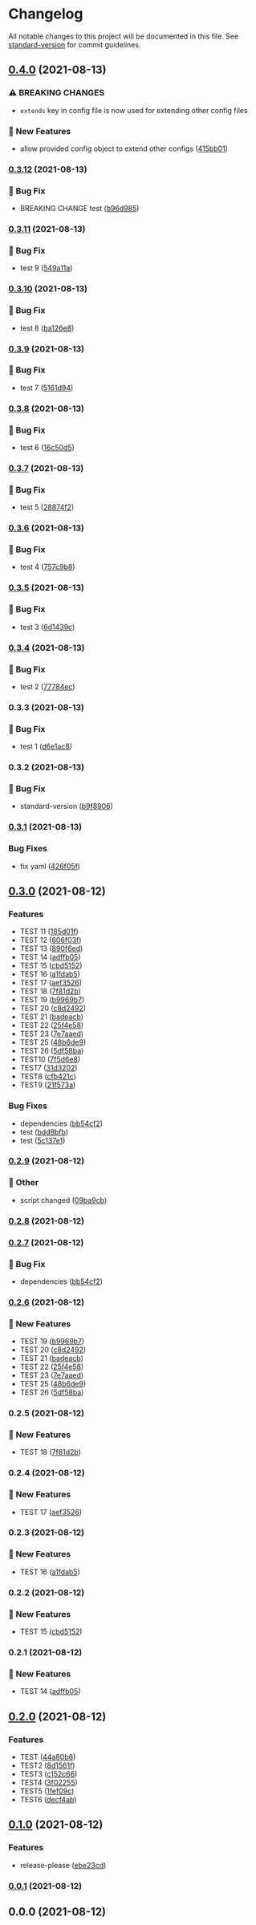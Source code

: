 # Changelog

All notable changes to this project will be documented in this file. See [standard-version](https://github.com/conventional-changelog/standard-version) for commit guidelines.

## [0.4.0](https://github.com/yangtopia/angular-cypress/compare/v0.3.12...v0.4.0) (2021-08-13)


### ⚠ BREAKING CHANGES

* `extends` key in config file is now used for extending other config files

### :rocket: New Features

* allow provided config object to extend other configs ([415bb01](https://github.com/yangtopia/angular-cypress/commit/415bb0136a826e5d4ebd4d88c74611af0f15ef5e))

### [0.3.12](https://github.com/yangtopia/angular-cypress/compare/v0.3.11...v0.3.12) (2021-08-13)


### :bug: Bug Fix

* BREAKING CHANGE test ([b96d985](https://github.com/yangtopia/angular-cypress/commit/b96d98559aa44a3d25aa60b44f74a83adc058b93))

### [0.3.11](https://github.com/yangtopia/angular-cypress/compare/v0.3.10...v0.3.11) (2021-08-13)


### :bug: Bug Fix

* test 9 ([549a11a](https://github.com/yangtopia/angular-cypress/commit/549a11a0661f095aeab8ba32b902db7c15f50d9f))

### [0.3.10](https://github.com/yangtopia/angular-cypress/compare/v0.3.9...v0.3.10) (2021-08-13)


### :bug: Bug Fix

* test 8 ([ba126e8](https://github.com/yangtopia/angular-cypress/commit/ba126e831296c32a4633e63d63d196832c454638))

### [0.3.9](https://github.com/yangtopia/angular-cypress/compare/v0.3.8...v0.3.9) (2021-08-13)


### :bug: Bug Fix

* test 7 ([5161d94](https://github.com/yangtopia/angular-cypress/commit/5161d94fb2a441e234ace7da57862cb43b4d0491))

### [0.3.8](https://github.com/yangtopia/angular-cypress/compare/v0.3.7...v0.3.8) (2021-08-13)


### :bug: Bug Fix

* test 6 ([16c50d5](https://github.com/yangtopia/angular-cypress/commit/16c50d560815a856d10be00022f1ef9f3c1b30ee))

### [0.3.7](https://github.com/yangtopia/angular-cypress/compare/v0.3.6...v0.3.7) (2021-08-13)


### :bug: Bug Fix

* test 5 ([28874f2](https://github.com/yangtopia/angular-cypress/commit/28874f2670c35d80b724055adad8191a84ff487d))

### [0.3.6](https://github.com/yangtopia/angular-cypress/compare/v0.3.5...v0.3.6) (2021-08-13)


### :bug: Bug Fix

* test 4 ([757c9b8](https://github.com/yangtopia/angular-cypress/commit/757c9b8d501b3613c654893ed27118d45c40f996))

### [0.3.5](https://github.com/yangtopia/angular-cypress/compare/v0.3.4...v0.3.5) (2021-08-13)


### :bug: Bug Fix

* test 3 ([6d1439c](https://github.com/yangtopia/angular-cypress/commit/6d1439c39c4ff93185a5d42158fa04f1549d5355))

### [0.3.4](https://github.com/yangtopia/angular-cypress/compare/v0.3.3...v0.3.4) (2021-08-13)


### :bug: Bug Fix

* test 2 ([77784ec](https://github.com/yangtopia/angular-cypress/commit/77784ece2c13e8b15da62da2046ca27a873c1b1c))

### 0.3.3 (2021-08-13)


### :bug: Bug Fix

* test 1 ([d6e1ac8](https://github.com/yangtopia/angular-cypress/commit/d6e1ac812f57302caf7249fe0ed01eb744b77f4d))

### 0.3.2 (2021-08-13)


### :bug: Bug Fix

* standard-version ([b9f8906](https://github.com/yangtopia/angular-cypress/commit/b9f89069ddc9133a8fe7a7c7c0c6e217b29c111e))

### [0.3.1](https://www.github.com/yangtopia/angular-cypress/compare/v0.3.0...v0.3.1) (2021-08-13)


### Bug Fixes

* fix yaml ([426f05f](https://www.github.com/yangtopia/angular-cypress/commit/426f05f5d8bd0239247f83270ca7f070f4730076))

## [0.3.0](https://www.github.com/yangtopia/angular-cypress/compare/v0.2.0...v0.3.0) (2021-08-12)


### Features

* TEST 11 ([185d01f](https://www.github.com/yangtopia/angular-cypress/commit/185d01f79dcfea5c16bb7956fb94fa09ff3443f7))
* TEST 12 ([606f03f](https://www.github.com/yangtopia/angular-cypress/commit/606f03f1e243929b9bf037c3163444d4c41439d2))
* TEST 13 ([890f6ed](https://www.github.com/yangtopia/angular-cypress/commit/890f6ed7dd1731906cf89d595b134e0f59acc6e7))
* TEST 14 ([adffb05](https://www.github.com/yangtopia/angular-cypress/commit/adffb05da0e4bf66a73f72031d76d67551ce3203))
* TEST 15 ([cbd5152](https://www.github.com/yangtopia/angular-cypress/commit/cbd5152f74015114558b6ea735ab794378042ccc))
* TEST 16 ([a1fdab5](https://www.github.com/yangtopia/angular-cypress/commit/a1fdab58f7ab282e6154f65b8898c505b9e6b776))
* TEST 17 ([aef3526](https://www.github.com/yangtopia/angular-cypress/commit/aef352612f4fb2ba553e8298f826aae6f305650c))
* TEST 18 ([7f81d2b](https://www.github.com/yangtopia/angular-cypress/commit/7f81d2b45d32e2aae3704b4fd19b3ae650b271da))
* TEST 19 ([b9969b7](https://www.github.com/yangtopia/angular-cypress/commit/b9969b7772d648c0486b203ef2872f60e3bc7333))
* TEST 20 ([c8d2492](https://www.github.com/yangtopia/angular-cypress/commit/c8d2492423a30b4cffef4456a0b62f01a00c8e21))
* TEST 21 ([badeacb](https://www.github.com/yangtopia/angular-cypress/commit/badeacbc5347f375ed15e0b691008046777415d6))
* TEST 22 ([25f4e58](https://www.github.com/yangtopia/angular-cypress/commit/25f4e5835e15334d5103c9d70ac32c1d9681e46d))
* TEST 23 ([7e7aaed](https://www.github.com/yangtopia/angular-cypress/commit/7e7aaed213a981c4819c32a92768ca78f7f9ac11))
* TEST 25 ([48b6de9](https://www.github.com/yangtopia/angular-cypress/commit/48b6de9634c91ef3b5a524738d85f8aa10026e2f))
* TEST 26 ([5df58ba](https://www.github.com/yangtopia/angular-cypress/commit/5df58ba767bf671a83ac9dc06816c10d0990ea8e))
* TEST10 ([7f5d6e8](https://www.github.com/yangtopia/angular-cypress/commit/7f5d6e8ba1d982d964757c16b29dd84ff9e94dee))
* TEST7 ([31d3202](https://www.github.com/yangtopia/angular-cypress/commit/31d32027f80a5aa2802afc202889fbb01b539cc2))
* TEST8 ([cfb421c](https://www.github.com/yangtopia/angular-cypress/commit/cfb421ccd392132db1ab9594dcb7114e6414f80c))
* TEST9 ([21f573a](https://www.github.com/yangtopia/angular-cypress/commit/21f573afa1e458d3a1fb003eaed04758974c70c2))


### Bug Fixes

* dependencies ([bb54cf2](https://www.github.com/yangtopia/angular-cypress/commit/bb54cf2bca90a87b5a4cde61deebb2d8f0a612fb))
* test ([bdd8bfb](https://www.github.com/yangtopia/angular-cypress/commit/bdd8bfb0f1c99cddcaa052449c197881ad83e138))
* test ([5c137e1](https://www.github.com/yangtopia/angular-cypress/commit/5c137e1488a18879e4376c857c3f9d4416fcb1ec))

### [0.2.9](https://github.com/yangtopia/angular-cypress/compare/v0.2.8...v0.2.9) (2021-08-12)


### :mega: Other

* script changed ([09ba9cb](https://github.com/yangtopia/angular-cypress/commit/09ba9cbae71095a479fe35d891d9e794a116d675))

### [0.2.8](https://github.com/yangtopia/angular-cypress/compare/v0.2.7...v0.2.8) (2021-08-12)

### [0.2.7](https://github.com/yangtopia/angular-cypress/compare/v0.2.6...v0.2.7) (2021-08-12)


### :bug: Bug Fix

* dependencies ([bb54cf2](https://github.com/yangtopia/angular-cypress/commit/bb54cf2bca90a87b5a4cde61deebb2d8f0a612fb))

### [0.2.6](https://github.com/yangtopia/angular-cypress/compare/v0.2.5...v0.2.6) (2021-08-12)


### :rocket: New Features

* TEST 19 ([b9969b7](https://github.com/yangtopia/angular-cypress/commit/b9969b7772d648c0486b203ef2872f60e3bc7333))
* TEST 20 ([c8d2492](https://github.com/yangtopia/angular-cypress/commit/c8d2492423a30b4cffef4456a0b62f01a00c8e21))
* TEST 21 ([badeacb](https://github.com/yangtopia/angular-cypress/commit/badeacbc5347f375ed15e0b691008046777415d6))
* TEST 22 ([25f4e58](https://github.com/yangtopia/angular-cypress/commit/25f4e5835e15334d5103c9d70ac32c1d9681e46d))
* TEST 23 ([7e7aaed](https://github.com/yangtopia/angular-cypress/commit/7e7aaed213a981c4819c32a92768ca78f7f9ac11))
* TEST 25 ([48b6de9](https://github.com/yangtopia/angular-cypress/commit/48b6de9634c91ef3b5a524738d85f8aa10026e2f))
* TEST 26 ([5df58ba](https://github.com/yangtopia/angular-cypress/commit/5df58ba767bf671a83ac9dc06816c10d0990ea8e))

### 0.2.5 (2021-08-12)


### :rocket: New Features

* TEST 18 ([7f81d2b](https://github.com/yangtopia/angular-cypress/commit/7f81d2b45d32e2aae3704b4fd19b3ae650b271da))

### 0.2.4 (2021-08-12)


### :rocket: New Features

* TEST 17 ([aef3526](https://github.com/yangtopia/angular-cypress/commit/aef352612f4fb2ba553e8298f826aae6f305650c))

### 0.2.3 (2021-08-12)


### :rocket: New Features

* TEST 16 ([a1fdab5](https://github.com/yangtopia/angular-cypress/commit/a1fdab58f7ab282e6154f65b8898c505b9e6b776))

### 0.2.2 (2021-08-12)


### :rocket: New Features

* TEST 15 ([cbd5152](https://github.com/yangtopia/angular-cypress/commit/cbd5152f74015114558b6ea735ab794378042ccc))

### 0.2.1 (2021-08-12)


### :rocket: New Features

* TEST 14 ([adffb05](https://github.com/yangtopia/angular-cypress/commit/adffb05da0e4bf66a73f72031d76d67551ce3203))

## [0.2.0](https://www.github.com/yangtopia/angular-cypress/compare/v0.1.0...v0.2.0) (2021-08-12)


### Features

* TEST ([44a80b6](https://www.github.com/yangtopia/angular-cypress/commit/44a80b6b6560b66be7cb60e596183f8f02035f0b))
* TEST2 ([8d1561f](https://www.github.com/yangtopia/angular-cypress/commit/8d1561fbe7ddace393d15be3fd8cb47216f8dfdc))
* TEST3 ([c152c66](https://www.github.com/yangtopia/angular-cypress/commit/c152c66c0a9dd7c93fe1625643a6a8a52215348e))
* TEST4 ([3f02255](https://www.github.com/yangtopia/angular-cypress/commit/3f022555784815c10d0693deb678f83f867e8253))
* TEST5 ([1fef09c](https://www.github.com/yangtopia/angular-cypress/commit/1fef09cb5c2778936ed3b9cd2360452b9ef141db))
* TEST6 ([decf4ab](https://www.github.com/yangtopia/angular-cypress/commit/decf4abad04090a08df249905a58f4da36380ed0))

## [0.1.0](https://www.github.com/yangtopia/angular-cypress/compare/v0.0.1...v0.1.0) (2021-08-12)


### Features

* release-please ([ebe23cd](https://www.github.com/yangtopia/angular-cypress/commit/ebe23cdc2e4ef0ef01bd8865b49607c0dd2468f7))

### [0.0.1](https://github.com/yangtopia/angular-cypress/compare/v0.0.0...v0.0.1) (2021-08-12)

## 0.0.0 (2021-08-12)
